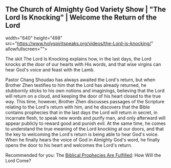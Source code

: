 ## The Church of Almighty God Variety Show | "The Lord Is Knocking" | Welcome the Return of the Lord

width="640" height="498" src="https://www.holyspiritspeaks.org/videos/the-Lord-is-knocking/" allowfullscreen="">


The skit The Lord Is Knocking explains how, in the last days, the Lord knocks at the door of our hearts with His words, and that wise virgins can hear God's voice and feast with the Lamb.

Pastor Chang Shoudao has always awaited the Lord's return, but when Brother Zhen testifies to him that the Lord has already returned, he stubbornly sticks to his own notions and imaginings, believing that the Lord will return on a cloud, and keeping the door of his heart closed to the true way. This time, however, Brother Zhen discusses passages of the Scripture relating to the Lord's return with him, and he discovers that the Bible contains prophecies that in the last days the Lord will return in secret, in incarnate flesh, to speak new words and purify man, and only afterward will appear publicly to reward good and punish evil. At the same time, he comes to understand the true meaning of the Lord knocking at our doors, and that the key to welcoming the Lord's return is being able to hear God's voice. When he finally hears the voice of God in Almighty God's word, he finally opens the door to his heart and welcomes the Lord's return.

Recommended for you:
The [Biblical Prophecies Are Fulfilled](https://www.holyspiritspeaks.org/testimonies/prophecy-of-the-Lord-Jesus-return/): How Will the Lord Come?
